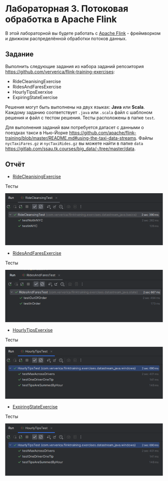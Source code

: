 # Лабораторная 3. Потоковая обработка в Apache Flink

В этой лабораторной вы будете работать с [Apache Flink](https://flink.apache.org/) - фреймворком и движком распределённой обработки потоков данных.

## Задание

Выполнить следующие задания из набора заданий репозитория https://github.com/ververica/flink-training-exercises:
  - RideCleanisingExercise
  - RidesAndFaresExercise
  - HourlyTipsExerxise
  - ExpiringStateExercise

Решения могут быть выполнены на двух языках: **Java** или **Scala**. Каждому заданию соответствует `.java` или `.scala` файл с шаблоном решения и файл с тестом решения.  Тесты расположены в папке `test`.

Для выполнения заданий вам потребуется датасет с данными о поездках такси в Нью-Йорке https://github.com/apache/flink-training/blob/master/README.md#using-the-taxi-data-streams. Файлы `nycTaxiFares.gz` и `nycTaxiRides.gz` вы можете найти в папке `data` https://gitlab.com/ssau.tk.courses/big_data/-/tree/master/data. 

## Отчёт

- [RideCleanisingExercise](flink-training-exercises/src/main/java/com/ververica/flinktraining/exercises/datastream_java/basics/RideCleansingExercise.java)

Тесты

![alt text](screens/RideCleansing.png)

- [RidesAndFaresExercise](flink-training-exercises/src/main/java/com/ververica/flinktraining/exercises/datastream_java/state/RidesAndFaresExercise.java)

Тесты

![alt text](screens/RidesAndFares.png)

- [HourlyTipsExerxise](flink-training-exercises/src/main/java/com/ververica/flinktraining/exercises/datastream_java/windows/HourlyTipsExercise.java)

Тесты

![alt text](screens/HourlyTips.png)

- [ExpiringStateExercise](flink-training-exercises/src/main/java/com/ververica/flinktraining/exercises/datastream_java/windows/HourlyTipsExercise.java)

Тесты

![alt text](screens/HourlyTips.png)
